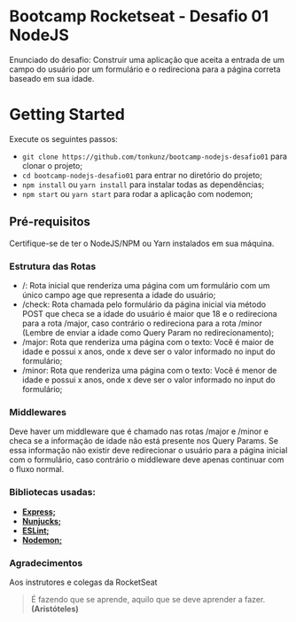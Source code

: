 # Bootcamp Rocketseat - Desafio 01 NodeJS
Enunciado do desafio: Construir uma aplicação que aceita a entrada de um campo do usuário por um formulário e o redireciona para a página correta baseado em sua idade.

# Getting Started
Execute os seguintes passos:
- ```git clone https://github.com/tonkunz/bootcamp-nodejs-desafio01``` para clonar o projeto;
- ```cd bootcamp-nodejs-desafio01``` para entrar no diretório do projeto;
- ```npm install``` ou ```yarn install``` para instalar todas as dependências;
- ```npm start``` ou ```yarn start``` para rodar a aplicação com nodemon;

## Pré-requisitos
Certifique-se de ter o NodeJS/NPM ou Yarn instalados em sua máquina.

### Estrutura das Rotas
- /: Rota inicial que renderiza uma página com um formulário com um único campo age que representa a idade do usuário;
- /check: Rota chamada pelo formulário da página inicial via método POST que checa se a idade do usuário é maior que 18 e o redireciona para a rota /major, caso contrário o redireciona para a rota /minor (Lembre de enviar a idade como Query Param no redirecionamento);
- /major: Rota que renderiza uma página com o texto: Você é maior de idade e possui x anos, onde x deve ser o valor informado no input do formulário;
- /minor: Rota que renderiza uma página com o texto: Você é menor de idade e possui x anos, onde x deve ser o valor informado no input do formulário;

### Middlewares
Deve haver um middleware que é chamado nas rotas /major e /minor e checa se a informação de idade não está presente nos Query Params. Se essa informação não existir deve redirecionar o usuário para a página inicial com o formulário, caso contrário o middleware deve apenas continuar com o fluxo normal.

### Bibliotecas usadas:
- [**Express;**](https://expressjs.com/)
- [**Nunjucks;**](https://mozilla.github.io/nunjucks/)
- [**ESLint;**](https://eslint.org/)
- [**Nodemon;**](https://nodemon.io/)

### Agradecimentos
Aos instrutores e colegas da RocketSeat

> É fazendo que se aprende, aquilo que se deve aprender a fazer. **(Aristóteles)**
